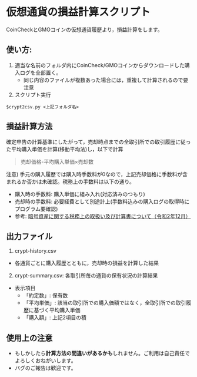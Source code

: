 # 仮想通貨の損益計算スクリプト   

CoinCheckとGMOコインの仮想通貨履歴より，損益計算をします。   

## 使い方:
1. 適当な名前のフォルダ内にCoinCheck/GMOコインからダウンロードした購入ログを全部置く。
    - 同じ内容のファイルが複数あった場合には，重複して計算されるので要注意
2. スクリプト実行
```
$crypt2csv.py <上記フォルダ名>
```

## 損益計算方法

確定申告の計算基準にしたがって，売却時点までの全取引所での取引履歴に従った平均購入単価を計算(移動平均法)し，以下で計算
> 売却価格-平均購入単価×売却数

注意) 手元の購入履歴では購入時手数料が0なので，上記売却価格に手数料が含まれるか否かは未確認。税務上の手数料は以下の通り。
- 購入時の手数料: 購入単価に組み入れ(対応済みのつもり)
- 売却時の手数料: 必要経費として別途計上(手数料込みの購入ログの取得時にプログラム要確認)
- 参考: [暗号資産に関する税務上の取扱い及び計算書について（令和2年12月）](https://www.nta.go.jp/publication/pamph/shotoku/kakuteishinkokukankei/kasoutuka/index.htm)


## 出力ファイル
1. crypt-history.csv
  - 各通貨ごとに購入履歴とともに，売却時の損益を計算した結果
2. crypt-summary.csv: 各取引所毎の通貨の保有状況の計算結果
  - 表示項目
    - 「約定数」: 保有数
    - 「平均単価」: 該当の取引所での購入価額ではなく，全取引所での取引履歴に基づく平均購入単価
    - 「購入額」: 上記2項目の積

## 使用上の注意

- もしかしたら**計算方法の間違いがあるかも**しれません。ご利用は自己責任でよろしくおねがいします。
- バグのご報告は歓迎です。


